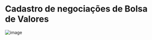 # Cadastro de negociações de Bolsa de Valores

![image](https://user-images.githubusercontent.com/16628382/51147145-49677000-1840-11e9-9344-2c95ddbeb20e.png)
